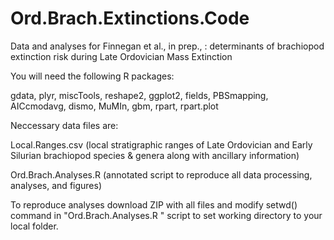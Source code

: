 # Ord.Brach.Extinctions.Code
Data and analyses for Finnegan et al., in prep., : determinants of brachiopod extinction risk during Late Ordovician Mass Extinction

You will need the following R packages:

gdata,
plyr,
miscTools,
reshape2,
ggplot2,
fields,
PBSmapping,
AICcmodavg,
dismo,
MuMIn,
gbm,
rpart,
rpart.plot

Neccessary data files are:

Local.Ranges.csv (local stratigraphic ranges of Late Ordovician and Early Silurian brachiopod species & genera along with ancillary information)

Ord.Brach.Analyses.R (annotated script to reproduce all data processing, analyses, and figures)

To reproduce analyses download ZIP with all files and modify setwd() command in "Ord.Brach.Analyses.R " script to set working directory to your local folder.
